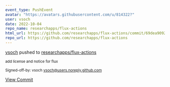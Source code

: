 ```yaml
---
event_type: PushEvent
avatar: "https://avatars.githubusercontent.com/u/814322?"
user: vsoch
date: 2022-10-04
repo_name: researchapps/flux-actions
html_url: https://github.com/researchapps/flux-actions/commit/69dea9092f26bb782382b4f9f09145be84da9293
repo_url: https://github.com/researchapps/flux-actions
---
```


<a href='https://github.com/vsoch' target='_blank'>vsoch</a> pushed to <a href='https://github.com/researchapps/flux-actions' target='_blank'>researchapps/flux-actions</a>

<small>add license and notice for flux

Signed-off-by: vsoch <vsoch@users.noreply.github.com></small>

<a href='https://github.com/researchapps/flux-actions/commit/69dea9092f26bb782382b4f9f09145be84da9293' target='_blank'>View Commit</a>
